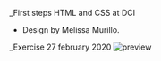 _First steps HTML and CSS at DCI


* Design by Melissa Murillo.


_Exercise 27 february 2020
![preview](https://imagizer.imageshack.com/img922/5928/TORnxS.gif)


